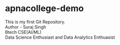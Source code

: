 # apnacollege-demo
This is my first Git Repository.
<br>
Author - Suraj Singh
<br>
Btech CSE(AI/ML)
<br>
Data Science Enthusiast and Data Analytics Enthuasist
